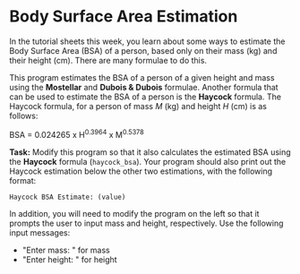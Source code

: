 # Body Surface Area Estimation

In the tutorial sheets this week, you learn about some ways to estimate the Body Surface Area (BSA) of a person, based only on their mass (kg) and their height (cm). There are many formulae to do this. 

This program estimates the BSA of a person of a given height and mass using the **Mostellar** and **Dubois & Dubois** formulae. Another formula that can be used to estimate the BSA of a person is the **Haycock** formula.
The Haycock formula, for a person of mass *M* (kg) and height *H* (cm) is as follows:

BSA = 0.024265 x H<sup>0.3964</sup> x M<sup>0.5378</sup>

**Task:** Modify this program so that it also calculates the estimated BSA using the **Haycock** formula (`haycock_bsa`). Your program should also print out the Haycock estimation below the other two estimations, with the following format:
```
Haycock BSA Estimate: (value)
```
In addition, you will need to modify the program on the left so that it prompts the user to input mass and height, respectively. Use the following input messages:

* "Enter mass: " for mass
* "Enter height: " for height
